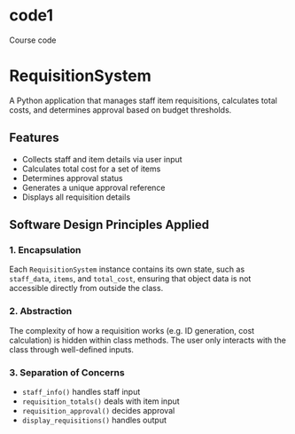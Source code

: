 # code1
Course code
# RequisitionSystem

A Python application that manages staff item requisitions, calculates total costs, and determines approval based on budget thresholds.

## Features

- Collects staff and item details via user input
- Calculates total cost for a set of items
- Determines approval status
- Generates a unique approval reference
- Displays all requisition details

## Software Design Principles Applied

### 1. **Encapsulation**
Each `RequisitionSystem` instance contains its own state, such as `staff_data`, `items`, and `total_cost`, ensuring that object data is not accessible directly from outside the class.

### 2. **Abstraction**
The complexity of how a requisition works (e.g. ID generation, cost calculation) is hidden within class methods. The user only interacts with the class through well-defined inputs.

### 3. **Separation of Concerns**
- `staff_info()` handles staff input
- `requisition_totals()` deals with item input
- `requisition_approval()` decides approval
- `display_requisitions()` handles output
